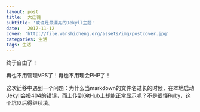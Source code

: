 ```yaml
---
layout: post
title:  大迁徙
subtitle: '或许是最漂亮的Jekyll主题'
date:   2017-11-12
cover: 'http://file.wanshicheng.org/assets/img/postcover.jpg'
categories: 生活
tags: 生活
---
```


终于自由了！

再也不用管理VPS了！再也不用理会PHP了！


这次迁移中遇到一个问题：为什么当markdown的文件名过长的时候，在本地启动Jekyll会报404的错误，而上传到GitHub上却能正常显示呢？不是很懂Ruby，这个坑以后得继续填。